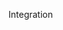 <span id="title">Integration</span>

<div id="body">

<include src="introduction/container-inParent-asPanel.md" boilerplate />
<include src="approaches/container-inParent-asPanel.md" boilerplate />
<include src="buildAutomation/container-inParent-asPanel.md" boilerplate />

</div>
